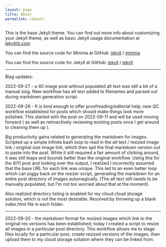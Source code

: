 ```yaml
---
layout: page
title: About
permalink: /about/
---
```


This is the base Jekyll theme. You can find out more info about customizing your Jekyll theme, as well as basic Jekyll usage documentation at [jekyllrb.com](https://jekyllrb.com/)

You can find the source code for Minima at GitHub:
[jekyll][jekyll-organization] /
[minima](https://github.com/jekyll/minima)

You can find the source code for Jekyll at GitHub:
[jekyll][jekyll-organization] /
[jekyll](https://github.com/jekyll/jekyll)


[jekyll-organization]: https://github.com/jekyll

---
Blag updates:

2022-09-27 - a 40 image post without populated alt text was still a bit of a manual slog. New
workflow has alt text added to filenames and parsed out during markdown generation script. 

2022-09-26 - K is kind enough to offer proofreading/editorial help; new QC workflow established for
posts which should make things look more polished. This started with the post on
2022-09-11 and will be used moving forward ( as well as retroactively reviewing existing posts once
I get around to cleaning them up ).

Big productivity gains related to generating the markdown for images. Scripted up a simple infinite bash loop
to read in the alt text / resized image link / original size image link, which then spit the final
markdown version out to paste into the post. While it still required a fair amount of clicking
around, it was still leaps and bounds better than the original workflow. Using this for the 9/11
post and looking over the output, I realized I incorrectly assumed that the base URL for each link
was unique. This led to an even better loop which can piggy back on the resizer script, generating
the markdown for an entire post directory of images automagically. (The alt text still needs to be
manually populated, but I'm not too worried about that at the moment).

Also realized directory listing is enabled for my cloud cloud storage solution, which is not the
most desirable. Resolved by throwing up a blank index.html file in each folder. 

---

2022-09-20 - the markdown format for resized images which link to the original res versions has been
established; today I created a script to resize all images in a particular post directory. This
workflow allows me to stage files locally for a particular post, create resized versions of the
images, then upload them to my cloud storage solution where they can be linked from.
